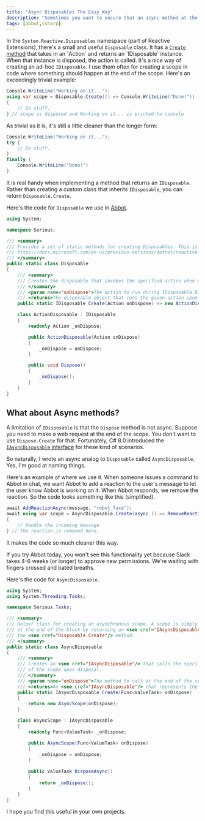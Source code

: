 ```yaml
---
title: "Async Disposables The Easy Way"
description: "Sometimes you want to ensure that an async method at the end of a block of code no matter what. We can use IAsyncDisposable for that. This post covers a nice helper class for creating ad-hoc IAsyncDisposables"
tags: [abbot,csharp]
---
```


In the `System.Reactive.Disposables` namespace (part of Reactive Extensions), there's a small and useful `Disposable` class. It has a [`Create` method](https://docs.microsoft.com/en-us/previous-versions/dotnet/reactive-extensions/hh229378(v=vs.103)) that takes in an `Action` and returns an `IDisposable` instance. When that instance is disposed, the action is called. It's a nice way of creating an ad-hoc `IDisposable`. I use them often for creating a scope in code where something should happen at the end of the scope. Here's an exceedingly trivial example:

```csharp
Console.WriteLine("Working on it...");
using var scope = Disposable.Create(() => Console.WriteLine("Done!"))
{
    // Do stuff.
} // scope is disposed and Working on it... is printed to console 
```

As trivial as it is, it's still a little cleaner than the longer form:

```csharp
Console.WriteLine("Working on it...");
try {
    // Do stuff.
}
finally {
    Console.WriteLine("Done!")
}
```

It is real handy when implementing a method that returns an `IDisposable`. Rather than creating a custom class that inherits `IDisposable`, you can return `Disposable.Create`.

Here's the code for `Disposable` we use in [Abbot](https://ab.bot/).

```csharp
using System;

namespace Serious;

/// <summary>
/// Provides a set of static methods for creating Disposables. This is based off of
/// https://docs.microsoft.com/en-us/previous-versions/dotnet/reactive-extensions/hh229792(v=vs.103)
/// </summary>
public static class Disposable
{
    /// <summary>
    /// Creates the disposable that invokes the specified action when disposed.
    /// </summary>
    /// <param name="onDispose">The action to run during IDisposable.Dispose.</param>
    /// <returns>The disposable object that runs the given action upon disposal.</returns>
    public static IDisposable Create(Action onDispose) => new ActionDisposable(onDispose);

    class ActionDisposable : IDisposable
    {
        readonly Action _onDispose;

        public ActionDisposable(Action onDispose)
        {
            _onDispose = onDispose;
        }

        public void Dispose()
        {
            _onDispose();
        }
    }
}
```

## What about Async methods?

A limitation of `IDisposable` is that the `Dispose` method is not async. Suppose you need to make a web request at the end of the scope. You don't want to use `Dispose.Create` for that. Fortunately, C# 8.0 introduced the [`IAsyncDisposable` interface](https://docs.microsoft.com/en-us/dotnet/api/system.iasyncdisposable?view=net-6.0) for these kind of scenarios. 

So naturally, I wrote an async analog to `Disposable` called `AsyncDisposable`. Yes, I'm good at naming things.

Here's an example of where we use it. When someone issues a command to Abbot in chat, we want Abbot to add a reaction to the user's message to let the user know Abbot is working on it. When Abbot responds, we remove the reaction. So the code looks something like this (simplified).

```csharp
await AddReactionAsync(message, "robot_face");
await using var scope = AsyncDisposable.Create(async () => RemoveReactionAsync(message, "robot_face"))
{
    // Handle the incoming message
} // The reaction is removed here.
```

It makes the code so much cleaner this way.

If you try Abbot today, you won't see this functionality yet because Slack takes 4-6 weeks (or longer) to approve new permissions. We're waiting with fingers crossed and bated breaths.

Here's the code for `AsyncDisposable`.

```csharp
using System;
using System.Threading.Tasks;

namespace Serious.Tasks;

/// <summary>
/// Helper class for creating an asynchronous scope. A scope is simply a using block that calls an async method
/// at the end of the block by returning an <see cref="IAsyncDisposable"/>. This is the same concept as
/// the <see cref="Disposable.Create"/> method.
/// </summary>
public static class AsyncDisposable
{
    /// <summary>
    /// Creates an <see cref="IAsyncDisposable"/> that calls the specified method asynchronously at the end
    /// of the scope upon disposal.
    /// </summary>
    /// <param name="onDispose">The method to call at the end of the scope.</param>
    /// <returns>An <see cref="IAsyncDisposable"/> that represents the scope.</returns>
    public static IAsyncDisposable Create(Func<ValueTask> onDispose)
    {
        return new AsyncScope(onDispose);
    }

    class AsyncScope : IAsyncDisposable
    {
        readonly Func<ValueTask> _onDispose;

        public AsyncScope(Func<ValueTask> onDispose)
        {
            _onDispose = onDispose;
        }
        
        public ValueTask DisposeAsync()
        {
            return _onDispose();
        }
    }
}
```

I hope you find this useful in your own projects.